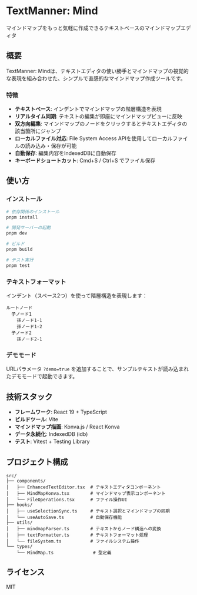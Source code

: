 # TextManner: Mind

マインドマップをもっと気軽に作成できるテキストベースのマインドマップエディタ

## 概要

TextManner: Mindは、テキストエディタの使い勝手とマインドマップの視覚的な表現を組み合わせた、シンプルで直感的なマインドマップ作成ツールです。

### 特徴

- **テキストベース**: インデントでマインドマップの階層構造を表現
- **リアルタイム同期**: テキストの編集が即座にマインドマップビューに反映
- **双方向編集**: マインドマップのノードをクリックするとテキストエディタの該当箇所にジャンプ
- **ローカルファイル対応**: File System Access APIを使用してローカルファイルの読み込み・保存が可能
- **自動保存**: 編集内容をIndexedDBに自動保存
- **キーボードショートカット**: Cmd+S / Ctrl+S でファイル保存

## 使い方

### インストール

```bash
# 依存関係のインストール
pnpm install

# 開発サーバーの起動
pnpm dev

# ビルド
pnpm build

# テスト実行
pnpm test
```

### テキストフォーマット

インデント（スペース2つ）を使って階層構造を表現します：

```
ルートノード
  子ノード1
    孫ノード1-1
    孫ノード1-2
  子ノード2
    孫ノード2-1
```

### デモモード

URLパラメータ `?demo=true` を追加することで、サンプルテキストが読み込まれたデモモードで起動できます。

## 技術スタック

- **フレームワーク**: React 19 + TypeScript
- **ビルドツール**: Vite
- **マインドマップ描画**: Konva.js / React Konva
- **データ永続化**: IndexedDB (idb)
- **テスト**: Vitest + Testing Library

## プロジェクト構成

```
src/
├── components/
│   ├── EnhancedTextEditor.tsx  # テキストエディタコンポーネント
│   ├── MindMapKonva.tsx        # マインドマップ表示コンポーネント
│   └── FileOperations.tsx      # ファイル操作UI
├── hooks/
│   ├── useSelectionSync.ts     # テキスト選択とマインドマップの同期
│   └── useAutoSave.ts          # 自動保存機能
├── utils/
│   ├── mindmapParser.ts        # テキストからノード構造への変換
│   ├── textFormatter.ts        # テキストフォーマット処理
│   └── fileSystem.ts           # ファイルシステム操作
└── types/
    └── MindMap.ts               # 型定義

```

## ライセンス

MIT
